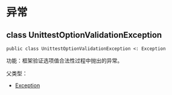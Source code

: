 # 异常

## class UnittestOptionValidationException

```cangjie
public class UnittestOptionValidationException <: Exception
```

功能：框架验证选项值合法性过程中抛出的异常。

父类型：

- [Exception](../../core/core_package_api/core_package_exceptions.md#class-exception)
